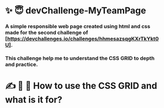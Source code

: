 # ✨ 😇 devChallenge-MyTeamPage
### A simple responsible web page created using html and css made for the second challenge of [https://devchallenges.io/challenges/hhmesazsqgKXrTkYkt0U].
### This challenge help me to understand the CSS GRID to depth and practice.
# ✍️ 🧠 🎯 How to use the CSS GRID and what is it for?
